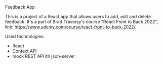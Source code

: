 Feedback App

This is a project of a React app that allows users to add, edit and delete feedback. It's a part of Brad Traversy's course "React Front to Back 2022", link: https://www.udemy.com/course/react-front-to-back-2022/

Used technologies:

- React
- Context API
- mock REST API ith json-server
